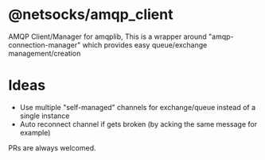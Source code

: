 # @netsocks/amqp_client

AMQP Client/Manager for amqplib, This is a wrapper around "amqp-connection-manager" which provides easy queue/exchange management/creation


# Ideas
- Use multiple "self-managed" channels for exchange/queue instead of a single instance
- Auto reconnect channel if gets broken (by acking the same message for example)

PRs are always welcomed.